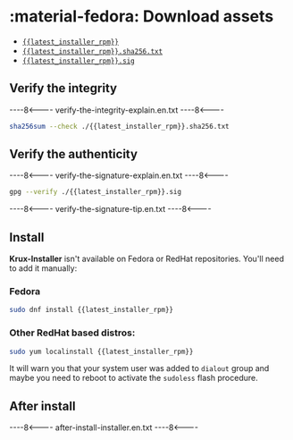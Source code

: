 # :material-fedora: Download assets
    
* [`{{latest_installer_rpm}}`](https://github.com/selfcustody/krux-installer/releases/download/{{latest_installer}}/{{latest_installer_rpm}})
* [`{{latest_installer_rpm}}.sha256.txt`](https://github.com/selfcustody/krux-installer/releases/download/{{latest_installer}}/{{latest_installer_rpm}}.sha256.txt)
* [`{{latest_installer_rpm}}.sig`](https://github.com/selfcustody/krux-installer/releases/download/{{latest_installer}}/{{latest_installer_rpm}}.sig)

## Verify the integrity

----8<----
verify-the-integrity-explain.en.txt
----8<----

```bash
sha256sum --check ./{{latest_installer_rpm}}.sha256.txt
```
    
## Verify the authenticity

----8<----
verify-the-signature-explain.en.txt
----8<----

```bash
gpg --verify ./{{latest_installer_rpm}}.sig
```

----8<----
verify-the-signature-tip.en.txt
----8<----

## Install

**Krux-Installer** isn't available on Fedora or RedHat repositories. You'll need to add it manually:

### Fedora

```bash
sudo dnf install {{latest_installer_rpm}}
```

### Other RedHat based distros:

```bash
sudo yum localinstall {{latest_installer_rpm}}
```
              
It will warn you that your system user was added to `dialout` group and maybe you need to reboot
to activate the `sudoless` flash procedure.

## After install

----8<----
after-install-installer.en.txt
----8<----

